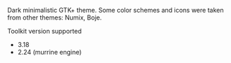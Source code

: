 Dark minimalistic GTK+ theme. Some color schemes and icons were taken from other themes: Numix, Boje.

Toolkit version supported
* 3.18
* 2.24 (murrine engine)